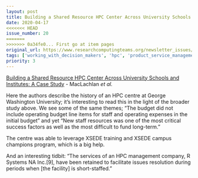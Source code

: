 ```yaml
---
layout: post
title: Building a Shared Resource HPC Center Across University Schools and Institutes A Case Study - MacLachlan *et al.*
date: 2020-04-17
<<<<<<< HEAD
issue_number: 20
=======
>>>>>>> 0a34fe0... First go at item pages
original_url: https://www.researchcomputingteams.org/newsletter_issues/0020
tags: ['working_with_decision_makers', 'hpc', 'product_service_management']
priority: 3
---
```


<!-- markdownlint-disable MD033 -->
<!-- markdownlint-disable MD041 -->
<!-- markdownlint-disable MD049 -->

[Building a Shared Resource HPC Center Across University Schools and Institutes: A Case Study](http://arxiv.org/abs/2003.13629) - MacLachlan *et al.*

Here the authors describe the history of an HPC centre at George Washington University; it’s interesting to read this in the light of the broader study above.  We see some of the same themes;  “The budget did not include operating budget line items for staff and operating expenses in the initial budget” and yet “New staff resources was one of the most critical success factors as well as the most difficult to fund long-term.”

The centre was able to leverage XSEDE training and XSEDE campus champions program, which is a big help.

And an interesting tidbit: “The services of an HPC management company, R Systems NA Inc.[9], have been retained to facilitate issues resolution during periods when [the facility] is short-staffed.”

